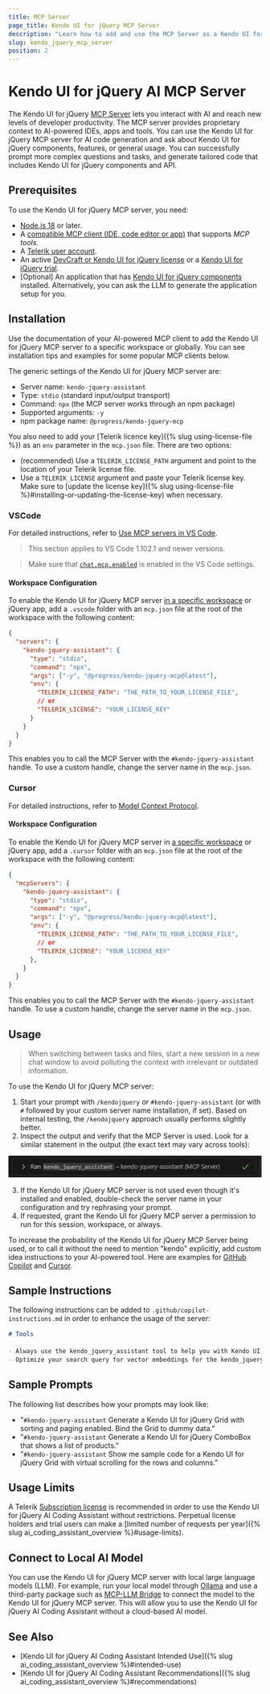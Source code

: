 ```yaml
---
title: MCP Server
page_title: Kendo UI for jQuery MCP Server
description: "Learn how to add and use the MCP Server as a Kendo UI for jQuery AI coding assistant and code generator for better developer productivity. The Kendo UI for jQuery MCP server provides proprietary context about Kendo UI for jQuery components to AI-powered software."
slug: kendo_jquery_mcp_server
position: 2
---
```


# Kendo UI for jQuery AI MCP Server

The Kendo UI for jQuery [MCP Server](https://modelcontextprotocol.io/docs/getting-started/intro) lets you interact with AI and reach new levels of developer productivity. The MCP server provides proprietary context to AI-powered IDEs, apps and tools. You can use the Kendo UI for jQuery MCP server for AI code generation and ask about Kendo UI for jQuery components, features, or general usage. You can successfully prompt more complex questions and tasks, and generate tailored code that includes Kendo UI for jQuery components and API.

## Prerequisites

To use the Kendo UI for jQuery MCP server, you need:

* [Node.js 18](https://nodejs.org/en) or later.
* A [compatible MCP client (IDE, code editor or app)](https://modelcontextprotocol.io/clients) that supports *MCP tools*.
* A [Telerik user account](https://www.telerik.com/account/).
* An active [DevCraft or Kendo UI for jQuery license](https://www.telerik.com/purchase/kendo-ui) or a [Kendo UI for jQuery trial](https://www.telerik.com/kendo-jquery-ui).
* [Optional] An application that has [Kendo UI for jQuery components](https://www.telerik.com/kendo-jquery-ui/documentation/intro/first-steps) installed. Alternatively, you can ask the LLM to generate the application setup for you.

## Installation

Use the documentation of your AI-powered MCP client to add the Kendo UI for jQuery MCP server to a specific workspace or globally. You can see installation tips and examples for some popular MCP clients below.

The generic settings of the Kendo UI for jQuery MCP server are:

* Server name: `kendo-jquery-assistant`
* Type: `stdio` (standard input/output transport)
* Command: `npx` (the MCP server works through an npm package)
* Supported arguments: `-y`
* npm package name: `@progress/kendo-jquery-mcp`

You also need to add your [Telerik licence key]({% slug using-license-file %}) as an `env` parameter in the `mcp.json` file. There are two options:

* (recommended) Use a `TELERIK_LICENSE_PATH` argument and point to the location of your Telerik license file.
* Use a `TELERIK_LICENSE` argument and paste your Telerik license key. Make sure to [update the license key]({% slug using-license-file %}#installing-or-updating-the-license-key) when necessary.

### VSCode

For detailed instructions, refer to [Use MCP servers in VS Code](https://code.visualstudio.com/docs/copilot/chat/mcp-servers).

> This section applies to VS Code 1.102.1 and newer versions.

> Make sure that [`chat.mcp.enabled`](vscode://settings/chat.mcp.enabled) is enabled in the VS Code settings.

#### Workspace Configuration

To enable the Kendo UI for jQuery MCP server [in a specific workspace](https://code.visualstudio.com/docs/copilot/chat/mcp-servers#_add-an-mcp-server-to-your-workspace) or jQuery app, add a `.vscode` folder with an `mcp.json` file at the root of the workspace with the following content:

```json
{
  "servers": {
    "kendo-jquery-assistant": {
      "type": "stdio",
      "command": "npx",
      "args": ["-y", "@progress/kendo-jquery-mcp@latest"],
      "env": {
        "TELERIK_LICENSE_PATH": "THE_PATH_TO_YOUR_LICENSE_FILE",
        // or
        "TELERIK_LICENSE": "YOUR_LICENSE_KEY"
      }
    }
  }
}
```

This enables you to call the MCP Server with the `#kendo-jquery-assistant` handle. To use a custom handle, change the server name in the `mcp.json`.

### Cursor

For detailed instructions, refer to [Model Context Protocol](https://docs.cursor.com/context/mcp).

#### Workspace Configuration

To enable the Kendo UI for jQuery MCP server in [a specific workspace](https://docs.cursor.com/context/mcp#using-mcp-json) or jQuery app, add a `.cursor` folder with an `mcp.json` file at the root of the workspace with the following content:

```json
{
  "mcpServers": {
    "kendo-jquery-assistant": {
      "type": "stdio",
      "command": "npx",
      "args": ["-y", "@progress/kendo-jquery-mcp@latest"],
      "env": {
        "TELERIK_LICENSE_PATH": "THE_PATH_TO_YOUR_LICENSE_FILE",
        // or
        "TELERIK_LICENSE": "YOUR_LICENSE_KEY"
      },
    }
  }
}
```

This enables you to call the MCP Server with the `#kendo-jquery-assistant` handle. To use a custom handle, change the server name in the `mcp.json`.

## Usage

> When switching between tasks and files, start a new session in a new chat window to avoid polluting the context with irrelevant or outdated information.

To use the Kendo UI for jQuery MCP server:

1. Start your prompt with `/kendojquery` or `#kendo-jquery-assistant` (or with `#` followed by your custom server name installation, if set). Based on internal testing, the `/kendojquery` approach usually performs slightly better.
2. Inspect the output and verify that the MCP Server is used. Look for a similar statement in the output (the exact text may vary across tools):

  ![MCP Server uses Kendo UI jQuery AI Coding Assistant in VS Code](images/ai-assistant-output.png)

3. If the Kendo UI for jQuery MCP server is not used even though it's installed and enabled, double-check the server name in your configuration and try rephrasing your prompt.
4. If requested, grant the Kendo UI for jQuery MCP server a permission to run for this session, workspace, or always.

To increase the probability of the Kendo UI for jQuery MCP Server being used, or to call it without the need to mention "kendo" explicitly, add custom idea instructions to your AI-powered tool. Here are examples for [GitHub Copilot](https://docs.github.com/en/copilot/customizing-copilot/adding-repository-custom-instructions-for-github-copilot#about-repository-custom-instructions-for-github-copilot-chat) and [Cursor](https://docs.cursor.com/context/rules).

## Sample Instructions

The following instructions can be added to `.github/copilot-instructions.md` in order to enhance the usage of the server:

```markdown
# Tools

- Always use the kendo_jquery_assistant tool to help you with Kendo UI for jQuery related tasks and components.
- Optimize your search query for vector embeddings for the kendo_jquery_assistant tool to get the most relevant results. Keep it short 1-3 sentences, 10-30 words.
```

## Sample Prompts

The following list describes how your prompts may look like:

* &quot;`#kendo-jquery-assistant` Generate a Kendo UI for jQuery Grid with sorting and paging enabled. Bind the Grid to dummy data.&quot;
* &quot;`#kendo-jquery-assistant` Generate a Kendo UI for jQuery ComboBox that shows a list of products.&quot;
* &quot;`#kendo-jquery-assistant` Show me sample code for a Kendo UI for jQuery Grid with virtual scrolling for the rows and columns.&quot;

## Usage Limits

A Telerik [Subscription license](https://www.telerik.com/purchase/faq/licensing-purchasing) is recommended in order to use the Kendo UI for jQuery AI Coding Assistant without restrictions. Perpetual license holders and trial users can make a [limited number of requests per year]({% slug ai_coding_assistant_overview %}#usage-limits).

## Connect to Local AI Model

You can use the Kendo UI for jQuery MCP server with local large language models (LLM). For example, run your local model through [Ollama](https://ollama.com) and use a third-party package such as [MCP-LLM Bridge](https://github.com/patruff/ollama-mcp-bridge) to connect the model to the Kendo UI for jQuery MCP server. This will allow you to use the Kendo UI for jQuery AI Coding Assistant without a cloud-based AI model.

## See Also

* [Kendo UI for jQuery AI Coding Assistant Intended Use]({% slug ai_coding_assistant_overview %}#intended-use)
* [Kendo UI for jQuery AI Coding Assistant Recommendations]({% slug ai_coding_assistant_overview %}#recommendations)